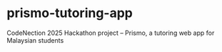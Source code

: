 # prismo-tutoring-app
CodeNection 2025 Hackathon project – Prismo, a tutoring web app for Malaysian students
